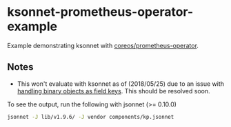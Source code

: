 # ksonnet-prometheus-operator-example

Example demonstrating ksonnet with [coreos/prometheus-operator](https://github.com/coreos/prometheus-operator).

## Notes

* This won't evaluate with ksonnet as of (2018/05/25) due to an issue with [handling binary objects as field keys](https://github.com/ksonnet/ksonnet-lib/issues/142). This should be resolved soon.

To see the output, run the following with jsonnet (>= 0.10.0)

```sh
jsonnet -J lib/v1.9.6/ -J vendor components/kp.jsonnet
```